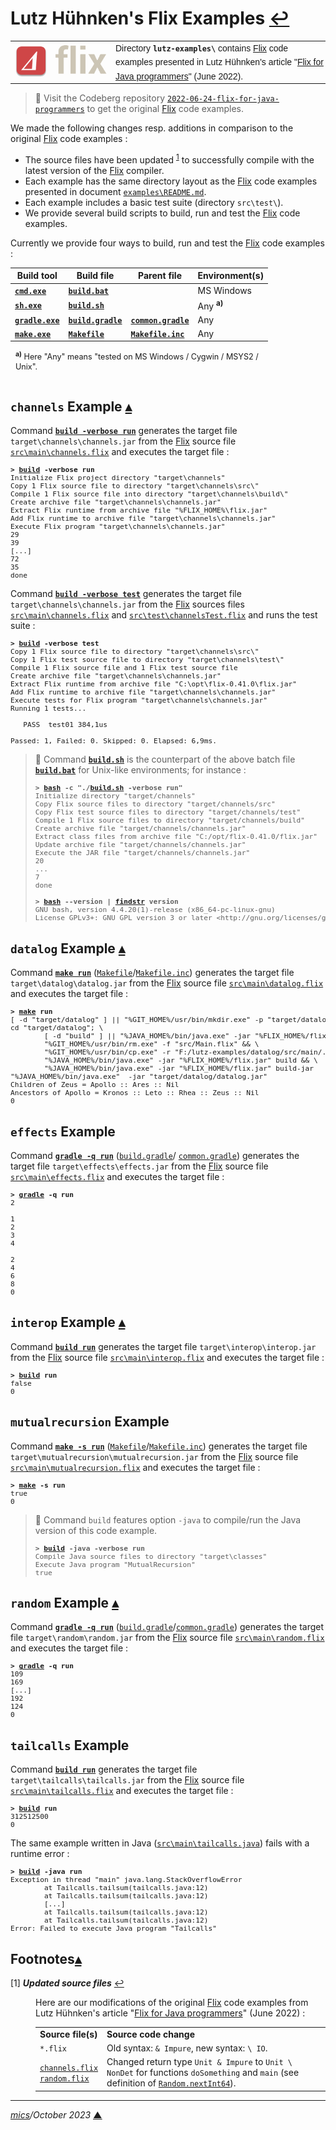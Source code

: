 # <span id="top">Lutz Hühnken's Flix Examples</span> <span style="size:25%;"><a href="../README.md">↩</a></span>

<table style="font-family:Helvetica,Arial;line-height:1.6;">
  <tr>
  <td style="border:0;padding:0 8px 0 0;;min-width:160px;">
    <a href="https://flix.dev/"><img src="../docs/images/flix-logo.png" width="160" alt="Flix project"/></a>
  </td>
  <td style="border:0;padding:0;vertical-align:text-top;">
    Directory <strong><code>lutz-examples\</code></strong> contains <a href="https://flix.dev/" rel="external">Flix</a> code examples presented in Lutz Hühnken's article "<a href="https://www.reactivesystems.eu/2022/06/24/flix-for-java-programmers.html">Flix for Java programmers</a>" (June 2022).
  </td>
  </tr>
</table>

> **:mag_right:** Visit the Codeberg repository [`2022-06-24-flix-for-java-programmers`][lutz_codeberg] to get the original [Flix] code examples.

We made the following changes resp. additions in comparison to the original [Flix] code examples :
- The source files have been updated <sup id="anchor_01">[1](#footnote_01)</sup> to successfully compile with the latest version of the [Flix] compiler.
- Each example has the same directory layout as the [Flix] code examples presented in document [`examples\README.md`](../examples/README.md).
- Each example includes a basic test suite (directory `src\test\`).
- We provide several build scripts to build, run and test the [Flix] code examples.

Currently we provide four ways to build, run and test the [Flix] code examples :

| Build&nbsp;tool     | Build&nbsp;file  | Parent&nbsp;file | Environment(s) |
|---------------------|------------------|------------------|----------------|
| [**`cmd.exe`**][cmd_cli] | [**`build.bat`**](channels/build.bat) | &nbsp; | MS Windows |
| [**`sh.exe`**][sh_cli] | [**`build.sh`**](channels/build.sh) | &nbsp; | Any <sup><b>a)</b></sup> |
| [**`gradle.exe`**][gradle_cli] | [**`build.gradle`**](channels/build.gradle) | [**`common.gradle`**](common.gradle) | Any |
| [**`make.exe`**][make_cli] | [**`Makefile`**](channels/Makefile) | [**`Makefile.inc`**](./Makefile.inc)  | Any |
<div style="margin:0 15% 0 8px;font-size:90%;">
<sup><b>a)</b></sup> Here "Any" means "tested on MS Windows / Cygwin / MSYS2 / Unix".<br/>&nbsp;
</div>

## <span id="channels">`channels` Example</span> [**&#x25B4;**](#top)

Command [**`build -verbose run`**](./channels/build.bat) generates the target file `target\channels\channels.jar` from the [Flix] source file [`src\main\channels.flix`](./channels/src/main/channels.flix) and executes the target file :

<pre style="font-size:80%;">
<b>&gt; <a href="./channels/build.bat">build</a> -verbose run</b>
Initialize Flix project directory "target\channels"
Copy 1 Flix source file to directory "target\channels\src\"
Compile 1 Flix source file into directory "target\channels\build\"
Create archive file "target\channels\channels.jar"
Extract Flix runtime from archive file "%FLIX_HOME%\flix.jar"
Add Flix runtime to archive file "target\channels\channels.jar"
Execute Flix program "target\channels\channels.jar"
29
39
[...]
72
35
done
</pre>

Command [**`build -verbose test`**](./channels/build.bat) generates the target file `target\channels\channels.jar` from the [Flix] sources files [`src\main\channels.flix`](./channels/src/main/channels.flix) and [`src\test\channelsTest.flix`](./channels/src/test/channelsTest.flix) and runs the test suite :

<pre style="font-size:80%;">
<b>&gt; <a href="./channels/build.bat">build</a> -verbose test</b>
Copy 1 Flix source file to directory "target\channels\src\"
Copy 1 Flix test source file to directory "target\channels\test\"
Compile 1 Flix source file and 1 Flix test source file
Create archive file "target\channels\channels.jar"
Extract Flix runtime from archive file "C:\opt\flix-0.41.0\flix.jar"
Add Flix runtime to archive file "target\channels\channels.jar"
Execute tests for Flix program "target\channels\channels.jar"
Running 1 tests...

   PASS  test01 384,1us

Passed: 1, Failed: 0. Skipped: 0. Elapsed: 6,9ms.
</pre>

> **:mag_right:** Command [**`build.sh`**](./channels/build.sh) is the counterpart of the above batch file [**`build.bat`**](./channels/build.bat) for Unix-like environments; for instance :
> &nbsp;
> <pre style="font-size:80%;">
> <b>&gt; <a href="https://www.man7.org/linux/man-pages/man1/bash.1.html">bash</a> -c "./<a href="./channels/build.sh">build.sh</a> -verbose run"</b>
> Initialize directory "target/channels"
> Copy Flix source files to directory "target/channels/src"
> Copy Flix test source files to directory "target/channels/test"
> Compile 1 Flix source files to directory "target/channels/build"
> Create archive file "target/channels/channels.jar"
> Extract class files from archive file "C:/opt/flix-0.41.0/flix.jar"
> Update archive file "target/channels/channels.jar"
> Execute the JAR file "target/channels/channels.jar"
> 20
> ...
> 7
> done
> &nbsp;
> <b>&gt; <a href="https://www.man7.org/linux/man-pages/man1/bash.1.html">bash</a> --version | <a href="https://learn.microsoft.com/en-us/windows-server/administration/windows-commands/findstr" rel="external">findstr</a> version</b>
> GNU bash, version 4.4.20(1)-release (x86_64-pc-linux-gnu)
> License GPLv3+: GNU GPL version 3 or later &lt;http://gnu.org/licenses/gpl.html&gt;
> </pre>

## <span id="datalog">`datalog` Example</span> [**&#x25B4;**](#top)

Command [**`make run`**][make_cli] ([`Makefile`](./datalog/Makefile)/[`Makefile.inc`](./Makefile.inc)) generates the target file `target\datalog\datalog.jar` from the [Flix] source file [`src\main\datalog.flix`](./datalog/src/main/datalog.flix) and executes the target file :

<pre style="font-size:80%;">
<b>&gt; <a href="https://www.gnu.org/software/make/manual/make.html" rel="external">make</a> run</b>
[ -d "target/datalog" ] || "%GIT_HOME%/usr/bin/mkdir.exe" -p "target/datalog"
cd "target/datalog"; \
        [ -d "build" ] || "%JAVA_HOME%/bin/java.exe" -jar "%FLIX_HOME%/flix.jar" init && \
        "%GIT_HOME%/usr/bin/rm.exe" -f "src/Main.flix" && \
        "%GIT_HOME%/usr/bin/cp.exe" -r "F:/lutz-examples/datalog/src/main/." src && \
        "%JAVA_HOME%/bin/java.exe" -jar "%FLIX_HOME%/flix.jar" build && \
        "%JAVA_HOME%/bin/java.exe" -jar "%FLIX_HOME%/flix.jar" build-jar
"%JAVA_HOME%/bin/java.exe"  -jar "target/datalog/datalog.jar"
Children of Zeus = Apollo :: Ares :: Nil
Ancestors of Apollo = Kronos :: Leto :: Rhea :: Zeus :: Nil
0
</pre>

## <span id="effects">`effects` Example</span>

Command [**`gradle -q run`**][gradle_cli] ([`build.gradle`](./effects/build.gradle)/ [`common.gradle`](./common.gradle)) generates the target file `target\effects\effects.jar` from the [Flix] source file [`src\main\effects.flix`](./effects/src/main/effects.flix) and executes the target file :

<pre style="font-size:80%;">
<b>&gt; <a href="https://docs.gradle.org/current/userguide/command_line_interface.html" rel="external">gradle</a> -q run</b>
2

1
2
3
4

2
4
6
8
0
</pre>

## <span id="interop">`interop` Example</span> [**&#x25B4;**](#top)

Command [**`build run`**](./interop/build.bat) generates the target file `target\interop\interop.jar` from the [Flix] source file [`src\main\interop.flix`](./interop/src/main/interop.flix) and executes the target file :

<pre style="font-size:80%;">
<b>&gt; <a href="./interop/build.bat">build</a> run</b>
false
0
</pre>

## <span id="mutualrecursion">`mutualrecursion` Example</span>

Command [**`make -s run`**][make_cli] ([`Makefile`](./mutualrecursion/Makefile)/[`Makefile.inc`](./Makefile.inc)) generates the target file `target\mutualrecursion\mutualrecursion.jar` from the [Flix] source file [`src\main\mutualrecursion.flix`](./mutualrecursion/src/main/mutualrecursion.flix) and executes the target file :

<pre style="font-size:80%;">
<b>&gt; <a href="https://www.gnu.org/software/make/manual/make.html" rel="external">make</a> -s run</b>
true
0
</pre>

> **:mag_right:** Command `build` features option `-java` to compile/run the Java version of this code example.
> <pre style="font-size:80%;">
> <b>&gt; <a href="./mutualrecursion/build.bat">build</a> -java -verbose run</b>
> Compile Java source files to directory "target\classes"
> Execute Java program "MutualRecursion"
> true
> </pre>

## <span id="random">`random` Example</span> [**&#x25B4;**](#top)

Command [**`gradle -q run`**][gradle_cli] ([`build.gradle`](./random/build.gradle)/[`common.gradle`](./common.gradle)) generates the target file `target\random\random.jar` from the [Flix] source file [`src\main\random.flix`](./random/src/main/random.flix) and executes the target file :

<pre style="font-size:80%;">
<b>&gt; <a href="https://docs.gradle.org/current/userguide/command_line_interface.html" rel="external">gradle</a> -q run</b>
109
169
[...]
192
124
0
</pre>

## <span id="tailcalls">`tailcalls` Example</span> 

Command [**`build run`**](./tailcalls/build.bat) generates the target file `target\tailcalls\tailcalls.jar` from the [Flix] source file [`src\main\tailcalls.flix`](./tailcalls/src/main/tailcalls.flix) and executes the target file :

<pre style="font-size:80%;">
<b>&gt; <a href="./tailcalls/build.bat">build</a> run</b>
312512500
0
</pre>

The same example written in Java ([`src\main\tailcalls.java`](./tailcalls/src/main/tailcalls.java)) fails with a runtime error :

<pre style="font-size:80%;">
<b>&gt; <a href="./tailcalls/build.bat">build</a> -java run</b>
Exception in thread "main" java.lang.StackOverflowError
        at Tailcalls.tailsum(tailcalls.java:12)
        at Tailcalls.tailsum(tailcalls.java:12)
        [...]
        at Tailcalls.tailsum(tailcalls.java:12)
        at Tailcalls.tailsum(tailcalls.java:12)
Error: Failed to execute Java program "Tailcalls"
</pre>

<!--=======================================================================-->

## <span id="footnotes">Footnotes</span>[**&#x25B4;**](#top)

<span id="footnote_01">[1]</span> ***Updated source files*** [↩](#anchor_01)

<dl><dd>
Here are our modifications of the original <a href="https://flix.dev/">Flix</a>  code examples from Lutz Hühnken's article "<a href="https://www.reactivesystems.eu/2022/06/24/flix-for-java-programmers.html">Flix for Java programmers</a>" (June 2022) :
<table>
<tr>
  <td><b>Source file(s)</b></td>
  <td><b>Source code change</a></td>
</tr>
<tr>
  <td><code>*.flix</code></td>
  <td>Old syntax: <code>& Impure</code>, new syntax: <code>\ IO</code>.</td>
</tr>
<tr>
  <td><a href="./channels/src/main/channels.flix"><code>channels.flix</code></a><br/><a href="./random/src/main/random.flix"><code>random.flix</code></a></td>
  <td>Changed return type <code>Unit & Impure</code> to <code>Unit \ NonDet</code> for functions <code>doSomething</code> and <code>main</code> (see definition of <a href="https://github.com/flix/flix/blob/master/main/src/library/Random.flix#L66-L69"><code>Random.nextInt64</code></a>).</td>
</tr>
</table>
</dd></dl>

***

*[mics](https://lampwww.epfl.ch/~michelou/)/October 2023* [**&#9650;**](#top)
<span id="bottom">&nbsp;</span>

<!-- href links -->

[bash_cli]: https://tldp.org/LDP/Bash-Beginners-Guide/html/sect_02_01.html
[cmd_cli]: https://learn.microsoft.com/en-us/windows-server/administration/windows-commands/cmd
[flix]: https://flix.dev/
[gradle_cli]: https://docs.gradle.org/current/userguide/command_line_interface.html
[lutz_article]: https://www.reactivesystems.eu/2022/06/24/flix-for-java-programmers.html
[lutz_codeberg]: https://codeberg.org/reactivesystems.eu/2022-06-24-flix-for-java-programmers
[make_cli]: https://www.gnu.org/software/make/manual/make.html
[sh_cli]: https://www.man7.org/linux/man-pages/man1/bash.1.html
